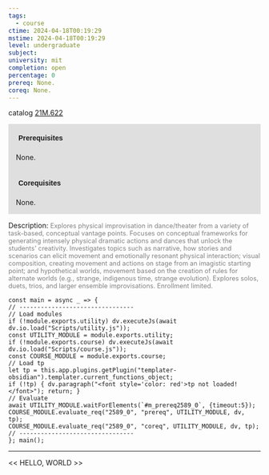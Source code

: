 ```yaml
---
tags:
  - course
ctime: 2024-04-18T00:19:29
mstime: 2024-04-18T00:19:29
level: undergraduate
subject: 
university: mit
completion: open
percentage: 0
prereq: None.
coreq: None.
---
```


catalog [21M.622](http://student.mit.edu/catalog/m21Mb.html#21M.622)

<span style="display: block; padding: 15px; background-color: rgb(100, 100, 100, 0.2);"><font id="m_prereq2589_0" style="display: block; font-family: Arial, sans-serif; font-weight: bold; padding: 5px">Prerequisites</font><br><span id="prereq2589_0">None.</span></span>
<span style="display: block; padding: 15px; background-color: rgb(100, 100, 100, 0.2);"><font id="m_coreq2589_0" style="display: block; font-family: Arial, sans-serif; font-weight: bold; padding: 5px">Corequisites</font><br><span id="coreq2589_0">None.</span></span>

<font style="">Description:</font>
<font style="color: grey; font-size: 0.8rem;">Explores physical improvisation in dance/theater from a variety of task-based, conceptual vantage points. Focuses on conceptual frameworks for generating intensely physical dramatic actions and dances that unlock the students' creativity. Investigates topics such as narrative, how stories and scenarios can elicit movement and emotionally resonant physical interaction; visual composition, creating movement and actions on stage from an imagistic starting point; and hypothetical worlds, movement based on the creation of rules for alternate worlds (e.g., strange, indigenous time, strange evolution). Explores solos, duets, trios, and larger ensemble improvisations. Enrollment limited.</font>

```dataviewjs
const main = async _ => {
// --------------------------------
// Load modules
if (!module.exports.utility) dv.executeJs(await dv.io.load("Scripts/utility.js"));
const UTILITY_MODULE = module.exports.utility;
if (!module.exports.course) dv.executeJs(await dv.io.load("Scripts/course.js"));
const COURSE_MODULE = module.exports.course;
// Load tp
let tp = this.app.plugins.getPlugin("templater-obsidian").templater.current_functions_object;
if (!tp) { dv.paragraph("<font style='color: red'>tp not loaded!</font>"); return; }
// Evaluate
await UTILITY_MODULE.waitForElements(`#m_prereq2589_0`, {timeout:5});
COURSE_MODULE.evaluate_req("2589_0", "prereq", UTILITY_MODULE, dv, tp);
COURSE_MODULE.evaluate_req("2589_0", "coreq", UTILITY_MODULE, dv, tp);
// --------------------------------
}; main();
```

---

<< HELLO, WORLD >>
